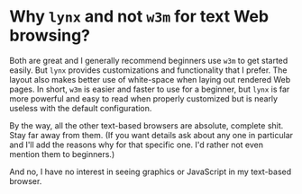 # Why `lynx` and not `w3m` for text Web browsing?

Both are great and I generally recommend beginners use `w3m` to get
started easily. But `lynx` provides customizations and functionality
that I prefer. The layout also makes better use of white-space when
laying out rendered Web pages. In short, `w3m` is easier and faster to
use for a beginner, but `lynx` is far more powerful and easy to read
when properly customized but is nearly useless with the default
configuration.

By the way, all the other text-based browsers are absolute, complete
shit. Stay far away from them. (If you want details ask about any one in
particular and I'll add the reasons why for that specific one. I'd
rather not even mention them to beginners.)

And no, I have no interest in seeing graphics or JavaScript in my
text-based browser.
